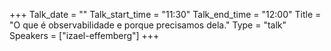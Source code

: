 +++
Talk_date = ""
Talk_start_time = "11:30"
Talk_end_time = "12:00"
Title = "O que é observabilidade e porque precisamos dela."
Type = "talk"
Speakers = ["izael-effemberg"]
+++


